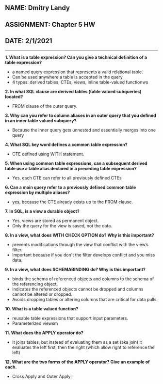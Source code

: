 ## NAME: Dmitry Landy
## ASSIGNMENT: Chapter 5 HW
## DATE: 2/1/2021
---
**1. What is a table expression? Can you give a technical definition of a table expression?**
- a named query expression that represents a valid relational table. 
- Can be used anywhere a table is accepted in the query.
- 4 types: derived tables, CTEs, views, inline table-valued functionws

**2. In what SQL clause are derived tables (table valued subqueries) located?**
- FROM clause of the outer query.

**3. Why can you refer to column aliases in an outer query that you defined in an inner table valued subquery?**
- Because the inner query gets unnested and essentially merges into one query

**4. What SQL key word defines a common table expression?**
- CTE defined using WITH statement.

**5. When using common table expressions, can a subsequent derived table use a table alias declared in a preceding table expression?**
- Yes, each CTE can refer to all previously defined CTEs

**6. Can a main query refer to a previously defined common table expression by multiple aliases?**
- yes, because the CTE already exists up to the FROM clause.

**7. In SQL, is a view a durable object?**
- Yes, views are stored as permanent object.
- Only the query for the view is saved, not the data.

**8. In a view, what does WITH CHECK OPTION do? Why is this important?**
- prevents modifications through the view that conflict with the view’s filter. 
- Important because if you don't the filter develops conflict and you miss data. 

**9. In a view, what does SCHEMABINDING do? Why is this important?**
- binds the schema of referenced objects and columns to the schema of the referencing object.
- Indicates the referenced objects cannot be dropped and columns cannot be altered or dropped.
- Avoids dropping tables or altering columns that are critical for data pulls. 

**10. What is a table valued function?**
- reusable table expressions that support input parameters. 
- Parameterized viewsm

**11. What does the APPLY operator do?**
- It joins tables, but instead of evaluating them as a set (aka join) it evaluates the left first, then the right (which allow right to reference the left)

**12. What are the two forms of the APPLY operator? Give an example of each.**
- Cross Apply and Outer Apply; 

